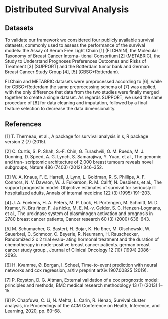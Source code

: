 # Distributed Survival Analysis

## Datasets
To validate our framework we considered four publicly available survival datasets, commonly used to assess the performance of the survival models: the Assay of Serum Free Light Chain [1] (FLCHAIN), the Molecular Taxonomy of Breast Cancer Interna- tional Consortium [2] (METABRIC), the Study to Understand Prognoses Preferences Outcomes and Risks of Treatment [3] (SUPPORT) and the Rotterdam tumor bank and German Breast Cancer Study Group [4], [5] (GBSG+Rotterdam).

FLChain and METABRIC datasets were preprocessed according to [6], while for GBSG+Rotterdam the same preprocessing schema of [7] was applied, with the only difference that data from the two studies were finally merged together to create a single dataset. As regards SUPPORT, we used the same procedure of [8] for data cleaning and imputation, followed by a final feature selection to decrease the data dimensionality.


## References
[1] T. Therneau, et al., A package for survival analysis in s, R package version 2 (7) (2015).

[2] C. Curtis, S. P. Shah, S.-F. Chin, G. Turashvili, O. M. Rueda, M. J. Dunning, D. Speed, A. G. Lynch, S. Samarajiwa, Y. Yuan, et al., The genomic and tran- scriptomic architecture of 2,000 breast tumours reveals novel subgroups, Nature 486 (7403) (2012) 346–352.

[3] W. A. Knaus, F. E. Harrell, J. Lynn, L. Goldman, R. S. Phillips, A. F. Connors, N. V. Dawson, W. J. Fulkerson, R. M. Califf, N. Desbiens, et al., The support prognostic model: Objective estimates of survival for seriously ill hospitalized adults, Annals of internal medicine 122 (3) (1995) 191–203.

[4] J. A. Foekens, H. A. Peters, M. P. Look, H. Portengen, M. Schmitt, M. D. Kramer, N. Bru ̈nner, F. Ja ̈nicke, M. E. M.-v. Gelder, S. C. Henzen-Logmans, et al., The urokinase system of plasminogen activation and prognosis in 2780 breast cancer patients, Cancer research 60 (3) (2000) 636–643.

[5] M. Schumacher, G. Bastert, H. Bojar, K. Hu ̈bner, M. Olschewski, W. Sauerbrei, C. Schmoor, C. Beyerle, R. Neumann, H. Rauschecker, Randomized 2 x 2 trial evalu- ating hormonal treatment and the duration of chemotherapy in node-positive breast cancer patients. german breast cancer study group., Journal of Clinical Oncology 12 (10) (1994) 2086–2093.

[6] H. Kvamme, Ø. Borgan, I. Scheel, Time-to-event prediction with neural networks and cox regression, arXiv preprint arXiv:1907.00825 (2019).

[7] P. Royston, D. G. Altman, External validation of a cox prognostic model: principles and methods, BMC medical research methodology 13 (1) (2013) 1–15.

[8] P. Chapfuwa, C. Li, N. Mehta, L. Carin, R. Henao, Survival cluster analysis, in: Proceedings of the ACM Conference on Health, Inference, and Learning, 2020, pp. 60–68.
